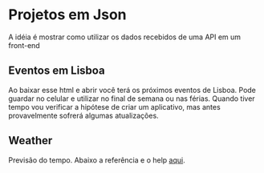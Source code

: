 # Projetos em Json

A idéia é mostrar como utilizar os dados recebidos de uma API em um front-end

## Eventos em Lisboa

Ao baixar esse html e abrir você terá os próximos eventos de Lisboa. Pode guardar no celular e utilizar no final de semana ou nas férias. Quando tiver tempo vou verificar a hipótese de criar um aplicativo, mas antes provavelmente sofrerá algumas atualizações.

## Weather

Previsão do tempo. Abaixo a referência e o help [aqui](https://openweathermap.org/appid).
